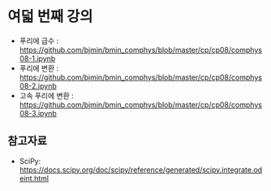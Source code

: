 # 여덟 번째 강의

* 푸리에 급수 : https://github.com/bjmin/bmin_comphys/blob/master/cp/cp08/comphys08-1.ipynb
* 푸리에 변환 : https://github.com/bjmin/bmin_comphys/blob/master/cp/cp08/comphys08-2.ipynb
* 고속 푸리에 변환 : https://github.com/bjmin/bmin_comphys/blob/master/cp/cp08/comphys08-3.ipynb

## 참고자료
* SciPy: https://docs.scipy.org/doc/scipy/reference/generated/scipy.integrate.odeint.html


